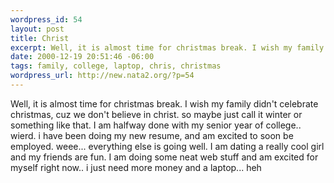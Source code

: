 ```yaml
--- 
wordpress_id: 54
layout: post
title: Christ
excerpt: Well, it is almost time for christmas break. I wish my family didn't celebrate christmas, cuz we don't believe in christ. so maybe just call it winter or something like that. I am halfway done with my senior year of college.. wierd. i have been doing my new resume, and am excited to soon be employed. weee... everything else is going well. I am dating a really cool girl and my friends are fun. I...
date: 2000-12-19 20:51:46 -06:00
tags: family, college, laptop, chris, christmas
wordpress_url: http://new.nata2.org/?p=54
---
```

Well, it is almost time for christmas break. I wish my family didn't celebrate christmas, cuz we don't believe in christ. so maybe just call it winter or something like that. I am halfway done with my senior year of college.. wierd. i have been doing my new resume, and am excited to soon be employed. weee... everything else is going well. I am dating a really cool girl and my friends are fun. I am doing some neat web stuff and am excited for myself right now.. i just need more money and a laptop... heh
